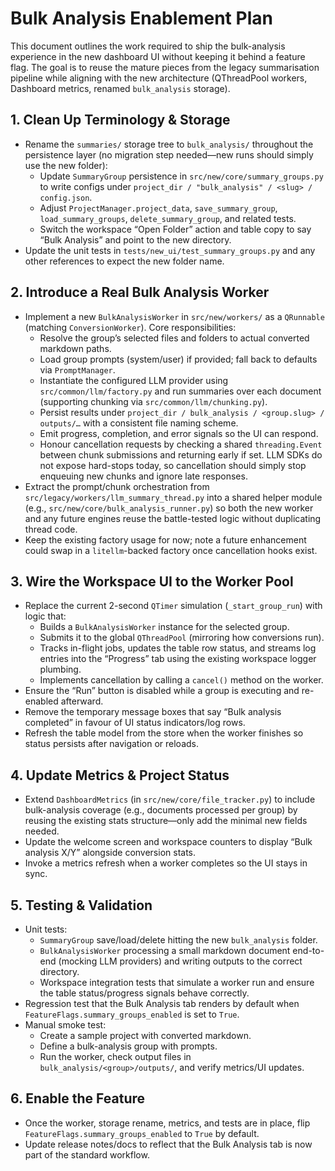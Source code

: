 # Bulk Analysis Enablement Plan

This document outlines the work required to ship the bulk-analysis experience in the new dashboard UI without keeping it behind a feature flag. The goal is to reuse the mature pieces from the legacy summarisation pipeline while aligning with the new architecture (QThreadPool workers, Dashboard metrics, renamed `bulk_analysis` storage).

## 1. Clean Up Terminology & Storage

- Rename the `summaries/` storage tree to `bulk_analysis/` throughout the persistence layer (no migration step needed—new runs should simply use the new folder):
  - Update `SummaryGroup` persistence in `src/new/core/summary_groups.py` to write configs under `project_dir / "bulk_analysis" / <slug> / config.json`.
  - Adjust `ProjectManager.project_data`, `save_summary_group`, `load_summary_groups`, `delete_summary_group`, and related tests.
  - Switch the workspace “Open Folder” action and table copy to say “Bulk Analysis” and point to the new directory.
- Update the unit tests in `tests/new_ui/test_summary_groups.py` and any other references to expect the new folder name.

## 2. Introduce a Real Bulk Analysis Worker

- Implement a new `BulkAnalysisWorker` in `src/new/workers/` as a `QRunnable` (matching `ConversionWorker`). Core responsibilities:
  - Resolve the group’s selected files and folders to actual converted markdown paths.
  - Load group prompts (system/user) if provided; fall back to defaults via `PromptManager`.
  - Instantiate the configured LLM provider using `src/common/llm/factory.py` and run summaries over each document (supporting chunking via `src/common/llm/chunking.py`).
  - Persist results under `project_dir / bulk_analysis / <group.slug> / outputs/…` with a consistent file naming scheme.
  - Emit progress, completion, and error signals so the UI can respond.
  - Honour cancellation requests by checking a shared `threading.Event` between chunk submissions and returning early if set. LLM SDKs do not expose hard-stops today, so cancellation should simply stop enqueuing new chunks and ignore late responses.
- Extract the prompt/chunk orchestration from `src/legacy/workers/llm_summary_thread.py` into a shared helper module (e.g., `src/new/core/bulk_analysis_runner.py`) so both the new worker and any future engines reuse the battle-tested logic without duplicating thread code.
- Keep the existing factory usage for now; note a future enhancement could swap in a `litellm`-backed factory once cancellation hooks exist.

## 3. Wire the Workspace UI to the Worker Pool

- Replace the current 2-second `QTimer` simulation (`_start_group_run`) with logic that:
  - Builds a `BulkAnalysisWorker` instance for the selected group.
  - Submits it to the global `QThreadPool` (mirroring how conversions run).
  - Tracks in-flight jobs, updates the table row status, and streams log entries into the “Progress” tab using the existing workspace logger plumbing.
  - Implements cancellation by calling a `cancel()` method on the worker.
- Ensure the “Run” button is disabled while a group is executing and re-enabled afterward.
- Remove the temporary message boxes that say “Bulk analysis completed” in favour of UI status indicators/log rows.
- Refresh the table model from the store when the worker finishes so status persists after navigation or reloads.

## 4. Update Metrics & Project Status

- Extend `DashboardMetrics` (in `src/new/core/file_tracker.py`) to include bulk-analysis coverage (e.g., documents processed per group) by reusing the existing stats structure—only add the minimal new fields needed.
- Update the welcome screen and workspace counters to display “Bulk analysis X/Y” alongside conversion stats.
- Invoke a metrics refresh when a worker completes so the UI stays in sync.

## 5. Testing & Validation

- Unit tests:
  - `SummaryGroup` save/load/delete hitting the new `bulk_analysis` folder.
  - `BulkAnalysisWorker` processing a small markdown document end-to-end (mocking LLM providers) and writing outputs to the correct directory.
  - Workspace integration tests that simulate a worker run and ensure the table status/progress signals behave correctly.
- Regression test that the Bulk Analysis tab renders by default when `FeatureFlags.summary_groups_enabled` is set to `True`.
- Manual smoke test:
  - Create a sample project with converted markdown.
  - Define a bulk-analysis group with prompts.
  - Run the worker, check output files in `bulk_analysis/<group>/outputs/`, and verify metrics/UI updates.

## 6. Enable the Feature

- Once the worker, storage rename, metrics, and tests are in place, flip `FeatureFlags.summary_groups_enabled` to `True` by default.
- Update release notes/docs to reflect that the Bulk Analysis tab is now part of the standard workflow.
